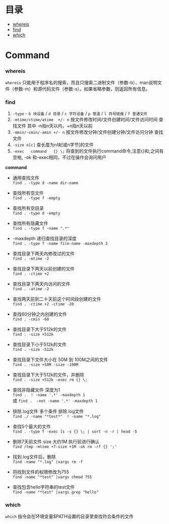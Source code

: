 # 目录

- [whereis](#whereis)
- [find](#find)
- [which](#which)

# Command

### whereis

`whereis` 只能用于程序名的搜索，而且只搜索二进制文件（参数-b）、man说明文件（参数-m）和源代码文件（参数-s）。如果省略参数，则返回所有信息。

### find

1. `-type` - `b 块设备` / `d 目录` / `c 字符设备` / `p 管道` / `l 符号链接` / `f 普通文件`
2. `-mtime/ctime/atime  +/- n` 按文件修改时间/文件创建时间/文件访问时间 查找文件 其中 -n指n天以内，+n指n天以前
3. `-mmin/-cmin/-amin +/- n` 按文件修改分钟/文件创建分钟/文件访问分钟 查找文件
4. `-size n[c]` 查长度为n块[或n字节]的文件
5. `-exec   command   {} \;`  将查到的文件执行command命令,注意{}和\;之间有空格, -ok 和-exec相同，不过在操作会询问用户

**command**

* 通用查找文件  
`find . -type d -name dir-name`

* 查找所有空文件  
`find . -type f -empty`

* 查找所有空目录  
`find . -type d -empty`

* 查找所有隐藏文件  
`find . -type f -name ".*"`

* -maxdepth 递归查找目录的深度  
`find . -type f -name file-name -maxdepth 3`

* 查找目录下两天内修改过的文件  
`find . -mtime -2`

* 查找目录下两天以前创建的文件  
`find . -ctime +2`

* 查找目录下两天内访问的文件  
`find . -atime -2`

* 查找两天前到二十天前这个时间段创建的文件  
`find . -ctime +2 -ctime -20`

* 查找60分钟之内创建的文件  
`find . -cmin -60`

* 查找目录下大于512k的文件  
`find . -size +512k`

* 查找目录下小于512k的文件  
`find . -size -512k`

* 查找目录下文件大小在 50M 到 100M之间的文件  
`find . -size +50M -size -100M`

* 查找目录下大于512k的文件，并删除  
`find . -size +512k -exec rm {} \;`

* 查找非隐藏文件 深度为1  
`find .  ! -name '.*' -maxdepth 1`  
或 `find .  -not -name '.*' -maxdepth 1`

* 排除.log文件 多个条件 排除.log文件  
`find ./ -name "*test*"  ! -name "*.log"`

* 查找5个最大的文件  
`find . -type f -exec ls -s {} \; | sort -n -r | head -5`

* 删除7天前文件 size 大约1M 执行前进行确认  
`find /tmp -mtime +7-size +1M -ok rm -rf {} ';'`

* 找到.log文件后，删除  
`find -name "*.log" |xargs rm -f`

* 将找到文件的权限修改为755  
`find -name "*test" |xargs chmod 755`

* 查找包含hello字符串的test文件  
`find -name "*test" |xargs grep "hello"`

### which

`which` 指令会在环境变量$PATH设置的目录里查找符合条件的文件